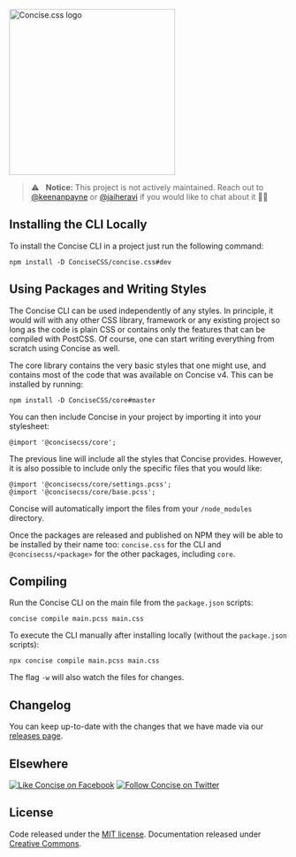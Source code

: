 <img src="https://keenanpayne.com/images/work/concise-logo.svg" alt="Concise.css logo" width="300">

> :warning: &nbsp; **Notice:** This project is not actively maintained. Reach out to [@keenanpayne](https://twitter.com/KeenanPayne_) or [@jaiheravi](https://twitter.com/jaiheravi) if you would like to chat about it ✌🏻

## Installing the CLI Locally

To install the Concise CLI in a project just run the following command:

```
npm install -D ConciseCSS/concise.css#dev
```

## Using Packages and Writing Styles

The Concise CLI can be used independently of any styles. In principle, it would will with any other CSS library, framework or any existing project so long as the code is plain CSS or contains only the features that can be compiled with PostCSS. Of course, one can start writing everything from scratch using Concise as well.

The core library contains the very basic styles that one might use, and contains most of the code that was available on Concise v4. This can be installed by running:

```
npm install -D ConciseCSS/core#master
```

You can then include Concise in your project by importing it into your stylesheet:

```
@import '@concisecss/core';
```

The previous line will include all the styles that Concise provides. However, it is also possible to include only the specific files that you would like:

```
@import '@concisecss/core/settings.pcss';
@import '@concisecss/core/base.pcss';
```

Concise will automatically import the files from your `/node_modules` directory.

Once the packages are released and published on NPM they will be able to be installed by their name too: `concise.css` for the CLI and `@concisecss/<package>`  for the other packages, including `core`.

## Compiling

Run the Concise CLI on the main file from the `package.json` scripts:

```
concise compile main.pcss main.css
```

To execute the CLI manually after installing locally (without the `package.json` scripts):

```
npx concise compile main.pcss main.css
```

The flag `-w` will also watch the files for changes.

## Changelog

You can keep up-to-date with the changes that we have made via our [releases page](https://github.com/ConciseCSS/concise.css/releases).

## Elsewhere

[![Like Concise on Facebook](https://i.imgur.com/4dy5UUK.png)](https://facebook.com/ConciseCSS)
[![Follow Concise on Twitter](https://i.imgur.com/4AkKsMx.png)](https://twitter.com/ConciseCSS)

## License

Code released under the [MIT license](https://github.com/ConciseCSS/concise.css/blob/master/LICENSE). Documentation released under [Creative Commons](https://creativecommons.org/licenses/by-sa/4.0/).
